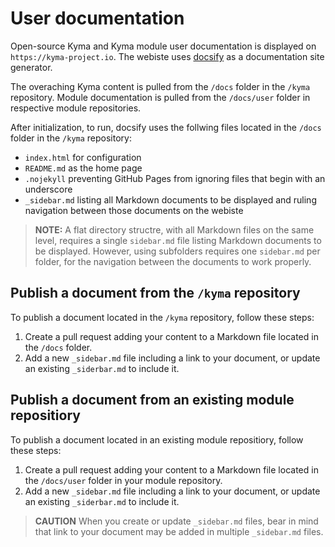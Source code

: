 # User documentation

Open-source Kyma and Kyma module user documentation is displayed on `https://kyma-project.io`. The webiste uses [docsify](https://docsify.js.org/#/) as a documentation site generator.

The overaching Kyma content is pulled from the `/docs` folder in the `/kyma` repository. Module documentation is pulled from the `/docs/user` folder in respective module repositories.

After initialization, to run, docsify uses the follwing files located in the `/docs` folder in the `/kyma` repository:

- `index.html` for configuration
- `README.md` as the home page
- `.nojekyll` preventing GitHub Pages from ignoring files that begin with an underscore
- `_sidebar.md` listing all Markdown documents to be displayed and ruling navigation between those documents on the webiste

> **NOTE:** A flat directory structre, with all Markdown files on the same level, requires a single `sidebar.md` file listing Markdown documents to be displayed. However, using subfolders requires one `sidebar.md` per folder, for the navigation between the documents to work properly.

## Publish a document from the `/kyma` repository

To publish a document located in the `/kyma` repository, follow these steps:

1. Create a pull request adding your content to a Markdown file located in the `/docs` folder.
2. Add a new `_sidebar.md` file including a link to your document, or update an existing `_siderbar.md` to include it.

## Publish a document from an existing module repositiory

To publish a document located in an existing module repositiory, follow these steps:

1. Create a pull request adding your content to a Markdown file located in the `/docs/user` folder in your module repository.
2. Add a new `_sidebar.md` file including a link to your document, or update an existing `_siderbar.md` to include it.

> **CAUTION** When you create or update `_sidebar.md` files, bear in mind that link to your document may be added in multiple `_sidebar.md` files.
